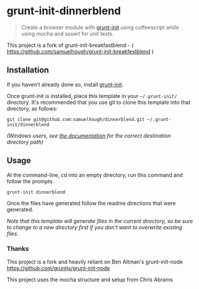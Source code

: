 # grunt-init-dinnerblend

> Create a browser module with [grunt-init][] using coffeescript while using mocha and assert for unit tests.

This project is a fork of grunt-init-breakfastblend - ( https://github.com/samuelhough/grunt-init-breakfestblend )

[grunt-init]: http://gruntjs.com/project-scaffolding

## Installation
If you haven't already done so, install [grunt-init][].

Once grunt-init is installed, place this template in your `~/.grunt-init/` directory. It's recommended that you use git to clone this template into that directory, as follows:

```
git clone git@github.com:samuelhough/dinnerblend.git ~/.grunt-init/dinnerblend
```

_(Windows users, see [the documentation][grunt-init] for the correct destination directory path)_

## Usage

At the command-line, cd into an empty directory, run this command and follow the prompts.

```
grunt-init dinnerblend
```

Once the files have generated follow the readme directions that were generated.

_Note that this template will generate files in the current directory, so be sure to change to a new directory first if you don't want to overwrite existing files._


### Thanks
This project is a fork and heavily reliant on Ben Altman's grunt-init-node
https://github.com/gruntjs/grunt-init-node

This project uses the mocha structure and setup from Chris Abrams
